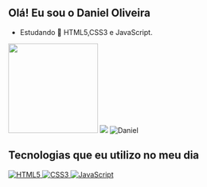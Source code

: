## Olá! Eu sou o Daniel Oliveira 
   
- Estudando 🌱 HTML5,CSS3 e JavaScript.

<div style="display: inline_block">
  <img aling="center" height="180em" src="https://github-readme-stats.vercel.app/api?username=FagundesOliveira&show_icons=true&theme=dark">
  <img aling="center" src="https://github-readme-stats.vercel.app/api/top-langs/?username=FagundesOliveira&layout=compact&langs_count=7&theme=dark">
  <img aling="right" src="https://i.picasion.com/pic91/f6deaab8fd5967aa03ea0f2148af6e3c.gif" alt="Daniel"/>
</div>

  ## Tecnologias que eu utilizo no meu dia
  
  <a href="https://github.com/FagundesOliveira">
  <img aling="center" alt="HTML5" src="https://img.shields.io/badge/HTML-239120?style=for-the-badge&logo=html5&logoColor=white"/>
  <img aling="center" alt="CSS3" src="https://img.shields.io/badge/CSS-239120?&style=for-the-badge&logo=css3&logoColor=white"/>
  <img aling="center" alt="JavaScript" src="https://img.shields.io/badge/JavaScript-F7DF1E?style=for-the-badge&logo=javascript&logoColor=black"/>
 
